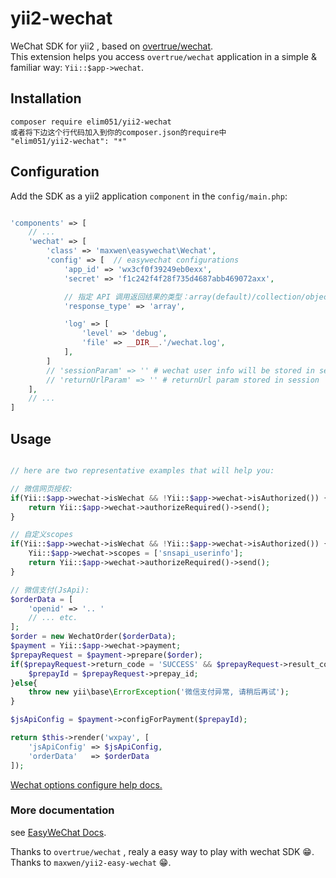 # yii2-wechat
WeChat SDK for yii2 , based on [overtrue/wechat](https://github.com/overtrue/wechat).     
This extension helps you access `overtrue/wechat` application in a simple & familiar way:   `Yii::$app->wechat`.   

## Installation
```
composer require elim051/yii2-wechat
或者将下边这个行代码加入到你的composer.json的require中
"elim051/yii2-wechat": "*"
```

## Configuration

Add the SDK as a yii2 application `component` in the `config/main.php`:

```php

'components' => [
	// ...
	'wechat' => [
        'class' => 'maxwen\easywechat\Wechat',
		'config' => [  // easywechat configurations
			'app_id' => 'wx3cf0f39249eb0exx',
		    'secret' => 'f1c242f4f28f735d4687abb469072axx',

		    // 指定 API 调用返回结果的类型：array(default)/collection/object/raw/自定义类名
		    'response_type' => 'array',

		    'log' => [
		        'level' => 'debug',
		        'file' => __DIR__.'/wechat.log',
		    ],
		]
		// 'sessionParam' => '' # wechat user info will be stored in session under this key
		// 'returnUrlParam' => '' # returnUrl param stored in session
	],
	// ...
]
```

## Usage
```php

// here are two representative examples that will help you:

// 微信网页授权:
if(Yii::$app->wechat->isWechat && !Yii::$app->wechat->isAuthorized()) {
	return Yii::$app->wechat->authorizeRequired()->send();
}

// 自定义scopes
if(Yii::$app->wechat->isWechat && !Yii::$app->wechat->isAuthorized()) {
	Yii::$app->wechat->scopes = ['snsapi_userinfo'];
	return Yii::$app->wechat->authorizeRequired()->send();
}

// 微信支付(JsApi):
$orderData = [ 
	'openid' => '.. '
	// ... etc. 
];
$order = new WechatOrder($orderData);
$payment = Yii::$app->wechat->payment;
$prepayRequest = $payment->prepare($order);
if($prepayRequest->return_code = 'SUCCESS' && $prepayRequest->result_code == 'SUCCESS') {
	$prepayId = $prepayRequest->prepay_id;
}else{
	throw new yii\base\ErrorException('微信支付异常, 请稍后再试');
}

$jsApiConfig = $payment->configForPayment($prepayId);

return $this->render('wxpay', [
	'jsApiConfig' => $jsApiConfig,
	'orderData'   => $orderData
]);

```


[Wechat options configure help docs.](https://easywechat.org/zh-cn/docs/configuration.html)


### More documentation
see [EasyWeChat Docs](https://easywechat.org/zh-cn/docs/index.html).

Thanks to `overtrue/wechat` , realy a easy way to play with wechat SDK 😁.
Thanks to `maxwen/yii2-easy-wechat` 😁.